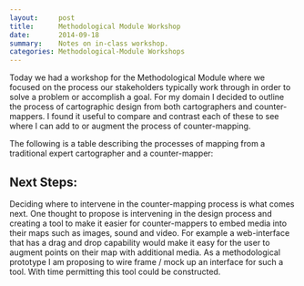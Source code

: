 ```yaml
---
layout:     post
title:      Methodological Module Workshop
date:       2014-09-18
summary:    Notes on in-class workshop.
categories: Methodological-Module Workshops
---
```


Today we had a workshop for the Methodological Module where we focused on the process our stakeholders typically work through in order to solve a problem or accomplish a goal. For my domain I decided to outline the process of cartographic design from both cartographers and counter-mappers. I found it useful to compare and contrast each of these to see where I can add to or augment the process of counter-mapping.

The following is a table describing the processes of mapping from a traditional expert cartographer and a counter-mapper:

<script src="https://gist.github.com/clhenrick/78e534e909d287707f21.js"></script>


## Next Steps:

Deciding where to intervene in the counter-mapping process is what comes next. One thought to propose is intervening in the design process and creating a tool to make it easier for counter-mappers to embed media into their maps such as images, sound and video. For example a web-interface that has a drag and drop capability would make it easy for the user to augment points on their map with additional media. As a methodological prototype I am proposing to wire frame / mock up an interface for such a tool. With time permitting this tool could be constructed.